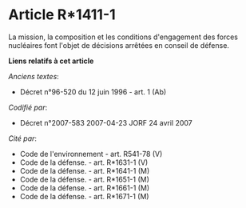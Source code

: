 # Article R*1411-1

La mission, la composition et les conditions d'engagement des forces nucléaires font l'objet de décisions arrêtées en conseil
de défense.

**Liens relatifs à cet article**

_Anciens textes_:

  - Décret n°96-520 du 12 juin 1996 - art. 1 (Ab)

_Codifié par_:

  - Décret n°2007-583 2007-04-23 JORF 24 avril 2007

_Cité par_:

  - Code de l'environnement - art. R541-78 (V)
  - Code de la défense. - art. R*1631-1 (V)
  - Code de la défense. - art. R*1641-1 (M)
  - Code de la défense. - art. R*1651-1 (M)
  - Code de la défense. - art. R*1661-1 (M)
  - Code de la défense. - art. R*1671-1 (M)
